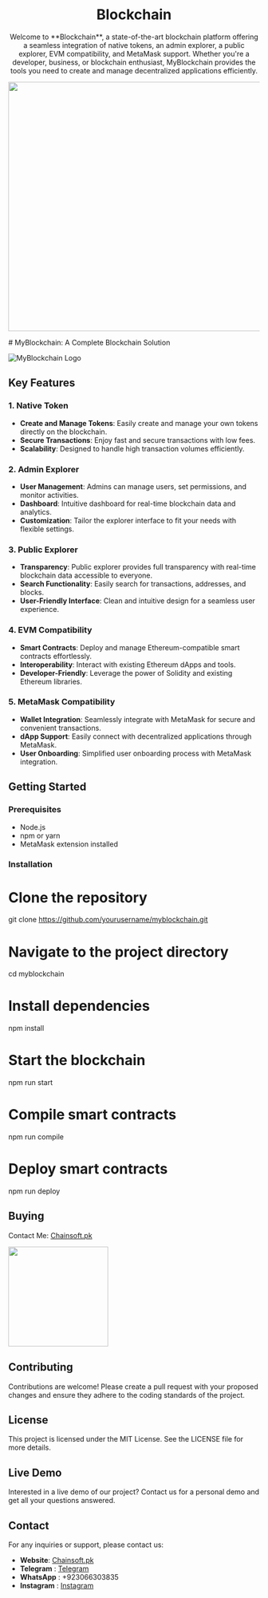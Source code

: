 <h1 align="center">Blockchain</h1>
<p align="center"> Welcome to **Blockchain**, a state-of-the-art blockchain platform offering a seamless integration of native tokens, an admin explorer, a public explorer, EVM compatibility, and MetaMask support. Whether you're a developer, business, or blockchain enthusiast, MyBlockchain provides the tools you need to create and manage decentralized applications efficiently.
</p>

<p align="center">
  <img src="https://github.com/user-attachments/assets/cc26a221-c09d-4ffe-b2e1-36bf829d9ead" width="800" height="500" />
</p>
# MyBlockchain: A Complete Blockchain Solution

![MyBlockchain Logo](path/to/logo.png)

## Key Features

### 1. Native Token
- **Create and Manage Tokens**: Easily create and manage your own tokens directly on the blockchain.
- **Secure Transactions**: Enjoy fast and secure transactions with low fees.
- **Scalability**: Designed to handle high transaction volumes efficiently.

### 2. Admin Explorer
- **User Management**: Admins can manage users, set permissions, and monitor activities.
- **Dashboard**: Intuitive dashboard for real-time blockchain data and analytics.
- **Customization**: Tailor the explorer interface to fit your needs with flexible settings.

### 3. Public Explorer
- **Transparency**: Public explorer provides full transparency with real-time blockchain data accessible to everyone.
- **Search Functionality**: Easily search for transactions, addresses, and blocks.
- **User-Friendly Interface**: Clean and intuitive design for a seamless user experience.

### 4. EVM Compatibility
- **Smart Contracts**: Deploy and manage Ethereum-compatible smart contracts effortlessly.
- **Interoperability**: Interact with existing Ethereum dApps and tools.
- **Developer-Friendly**: Leverage the power of Solidity and existing Ethereum libraries.

### 5. MetaMask Compatibility
- **Wallet Integration**: Seamlessly integrate with MetaMask for secure and convenient transactions.
- **dApp Support**: Easily connect with decentralized applications through MetaMask.
- **User Onboarding**: Simplified user onboarding process with MetaMask integration.

## Getting Started

### Prerequisites
- Node.js
- npm or yarn
- MetaMask extension installed

### Installation

# Clone the repository
git clone https://github.com/yourusername/myblockchain.git

# Navigate to the project directory
cd myblockchain

# Install dependencies
npm install

# Start the blockchain
npm run start

# Compile smart contracts
npm run compile

# Deploy smart contracts
npm run deploy

## Buying
Contact Me: [Chainsoft.pk](https://linktr.ee/Chainsoft.pk?utm_source=linktree_admin_share)

<p float="left">
  <img src="https://github.com/user-attachments/assets/2cb746d8-4e4f-487f-a899-ef8512a70d46" width="200" />
</p>

## Contributing
Contributions are welcome! Please create a pull request with your proposed changes and ensure they adhere to the coding standards of the project.

## License
This project is licensed under the MIT License. See the LICENSE file for more details.

## Live Demo

Interested in a live demo of our project? Contact us for a personal demo and get all your questions answered.

## Contact

For any inquiries or support, please contact us:

- **Website**: [Chainsoft.pk](https://linktr.ee/Chainsoft.pk?utm_source=linktree_admin_share)
- **Telegram** : [Telegram](https://web.telegram.org/a/)
- **WhatsApp** : +923066303835
- **Instagram** : [Instagram](https://www.instagram.com/chainsoft_officiall/)
